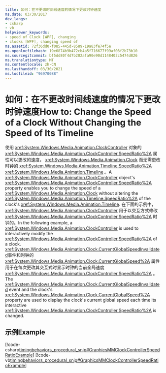 ```yaml
---
title: 如何：在不更改时间线速度的情况下更改时钟速度
ms.date: 03/30/2017
dev_langs:
- csharp
- vb
helpviewer_keywords:
- speed of Clock [WPF], changing
- clocks [WPF], changing speed of
ms.assetid: 72f36dd0-f085-445d-8589-19a83fe74f5e
ms.openlocfilehash: 19e6874b9b472cb4a5f716677f99af03f2b73b10
ms.sourcegitcommit: bf5dd80f4d7b202afa90e90d1148402c5474d826
ms.translationtype: MT
ms.contentlocale: zh-CN
ms.lasthandoff: 03/30/2021
ms.locfileid: "96970088"
---
```

# <a name="how-to-change-the-speed-of-a-clock-without-changing-the-speed-of-its-timeline"></a><span data-ttu-id="74bb7-102">如何：在不更改时间线速度的情况下更改时钟速度</span><span class="sxs-lookup"><span data-stu-id="74bb7-102">How to: Change the Speed of a Clock Without Changing the Speed of Its Timeline</span></span>
<span data-ttu-id="74bb7-103">使用 <xref:System.Windows.Media.Animation.ClockController> 对象的 <xref:System.Windows.Media.Animation.ClockController.SpeedRatio%2A> 属性可以更改的速度， <xref:System.Windows.Media.Animation.Clock> 而无需更改时钟的 <xref:System.Windows.Media.Animation.Timeline.SpeedRatio%2A> <xref:System.Windows.Media.Animation.Timeline> 。</span><span class="sxs-lookup"><span data-stu-id="74bb7-103">A <xref:System.Windows.Media.Animation.ClockController> object's <xref:System.Windows.Media.Animation.ClockController.SpeedRatio%2A> property enables you to change the speed of a <xref:System.Windows.Media.Animation.Clock> without altering the <xref:System.Windows.Media.Animation.Timeline.SpeedRatio%2A> of the clock's <xref:System.Windows.Media.Animation.Timeline>.</span></span> <span data-ttu-id="74bb7-104">在下面的示例中， <xref:System.Windows.Media.Animation.ClockController> 用于以交互方式修改 <xref:System.Windows.Media.Animation.ClockController.SpeedRatio%2A> 时钟的。</span><span class="sxs-lookup"><span data-stu-id="74bb7-104">In the following example, a <xref:System.Windows.Media.Animation.ClockController> is used to interactively modify the <xref:System.Windows.Media.Animation.ClockController.SpeedRatio%2A> of a clock.</span></span> <span data-ttu-id="74bb7-105"><xref:System.Windows.Media.Animation.Clock.CurrentGlobalSpeedInvalidated>事件和时钟的 <xref:System.Windows.Media.Animation.Clock.CurrentGlobalSpeed%2A> 属性用于在每次更改其交互式时显示时钟的当前全局速度 <xref:System.Windows.Media.Animation.ClockController.SpeedRatio%2A> 。</span><span class="sxs-lookup"><span data-stu-id="74bb7-105">The <xref:System.Windows.Media.Animation.Clock.CurrentGlobalSpeedInvalidated> event and the clock's <xref:System.Windows.Media.Animation.Clock.CurrentGlobalSpeed%2A> property are used to display the clock's current global speed each time its interactive <xref:System.Windows.Media.Animation.ClockController.SpeedRatio%2A> is changed.</span></span>  
  
## <a name="example"></a><span data-ttu-id="74bb7-106">示例</span><span class="sxs-lookup"><span data-stu-id="74bb7-106">Example</span></span>  
 [!code-csharp[timingbehaviors_procedural_snip#GraphicsMMClockControllerSpeedRatioExample](~/samples/snippets/csharp/VS_Snippets_Wpf/timingbehaviors_procedural_snip/CSharp/ClockControllerSpeedRatioExample.cs#graphicsmmclockcontrollerspeedratioexample)]
 [!code-vb[timingbehaviors_procedural_snip#GraphicsMMClockControllerSpeedRatioExample](~/samples/snippets/visualbasic/VS_Snippets_Wpf/timingbehaviors_procedural_snip/visualbasic/clockcontrollerspeedratioexample.vb#graphicsmmclockcontrollerspeedratioexample)]
